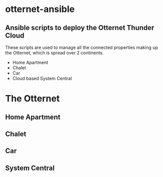 # otternet-ansible

## Ansible scripts to deploy the Otternet Thunder Cloud

These scripts are used to manage all the connected properties making up the Otternet, which is spread over 2 continents.

* Home Apartment
* Chalet
* Car
* Cloud based System Central

# The Otternet

## Home Apartment

## Chalet

## Car

## System Central
